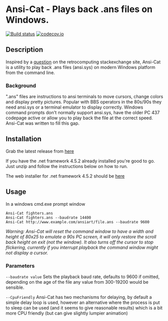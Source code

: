 # Ansi-Cat - Plays back .ans files on Windows.

[![Build status](https://ci.appveyor.com/api/projects/status/746fflggti7sywxf?svg=true)](https://ci.appveyor.com/project/peteri/ansi-cat)
[![codecov.io](http://codecov.io/github/peteri/Ansi-Cat/coverage.svg?branch=master)](http://codecov.io/github/peteri/Ansi-Cat?branch=master)

## Description
Inspired by a [question](http://retrocomputing.stackexchange.com/questions/2424/is-there-a-simple-way-to-display-ansi-art-and-animation-files-in-a-modern-termin) on the retrocomputing stackexchange site, Ansi-Cat is a utility to play back .ans files (ansi.sys) on modern Windows platform from the command line. 

### Background
".ans" files are instructions to ansi terminals to move cursors, change colors and display pretty pictures. Popular with BBS operators in the 80s/90s they need ansi.sys or a terminal emulator to display correctly. Windows command prompts don't normally support ansi.sys, have the older PC 437 codepage active or allow you to play back the file at the correct speed. Ansi-Cat was written to fill this gap.

## Installation
Grab the latest release from [here](https://www.github.com/peteri/Ansi-Cat/releases/latest)

If you have the .net framework 4.5.2 already installed you're good to go. Just unzip and follow the instructions below on how to run.

The web installer for .net framework 4.5.2 should be [here](https://www.microsoft.com/en-gb/download/details.aspx?id=42643)

## Usage
In a windows cmd.exe prompt window
```
Ansi-Cat fighters.ans
Ansi-Cat fighters.ans --baudrate 14400
Ansi-Cat http://www.example.com/ansiart/file.ans --baudrate 9600
``` 
*Warning: Ansi-Cat will reset the command window to have a width and height of 80x25 to emulate a 90s PC screen, it will only restore the scroll back height on exit (not the window). It also turns off the cursor to stop flickering, currently if you interrupt playback the command window might not display a cursor.*

### Parameters
`--baudrate value` Sets the playback baud rate, defaults to 9600 if omitted, depending on the age of the file any value from 300-19200 would be sensible.

`--CpuFriendly` Ansi-Cat has two mechanisms for delaying, by default a simple delay loop is used, however an alternative where the process is put to sleep can be used (and it seems to give reasonable results) which is a bit more CPU friendly (but can give slightly lumpier animation)
